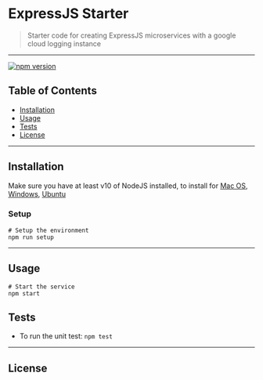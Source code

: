 # ExpressJS Starter

> Starter code for creating ExpressJS microservices with a google cloud logging instance

---

[![npm version][npm-image]][npm-url]

## Table of Contents

- [Installation](#installation)
- [Usage](#usage)
- [Tests](#tests)
- [License](#license)

---

## Installation

Make sure you have at least v10 of NodeJS installed, to install for [Mac OS](https://treehouse.github.io/installation-guides/mac/node-mac.html), [Windows](https://nodejs.org/en/download/), [Ubuntu](https://hackernoon.com/how-to-install-node-js-on-ubuntu-16-04-18-04-using-nvm-node-version-manager-668a7166b854)

### Setup

```
# Setup the environment
npm run setup
```

---

## Usage

```
# Start the service
npm start
```

## Tests

- To run the unit test: `npm test`

---

## License

[npm-image]: https://badge.fury.io/js/npm.svg
[npm-url]: https://badge.fury.io/js/npm
